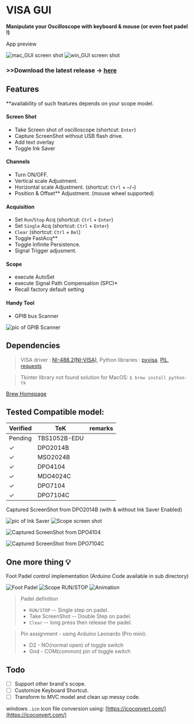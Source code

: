 # VISA GUI
**Manipulate your Oscilloscope with keyboard & mouse (or even foot padel !)**

App preview

![mac_GUI screen shot](img/scrshot/macGUIv2.5.png)
![win_GUI screen shot](img/scrshot/v2.4scrshot.png)

### >>Download the latest release -> [here](https://github.com/kw81634dr/VISAGUI/releases)

## Features

**availability of such features depends on your scope model.

#### Screen Shot
* Take Screen shot of oscilloscope (shortcut: `Enter`)
* Capture ScreenShot without USB flash drive.
* Add text overlay
* Toggle Ink Saver

#### Channels
* Turn ON/OFF.
* Vertical scale Adjustment.
* Horizontal scale Adjustment. (shortcut: `Ctrl` + `←`/`→`)
* Position & Offset** Adjustment. (mouse wheel supported)

#### Acquisition
* Set `Run`/`Stop` Acq (shortcut: `Ctrl` + `Enter`)
* Set `Single` Acq (shortcut: `Ctrl` + `Enter`)
* `Clear` (shortcut: `Ctrl` + `Del`)
* Toggle FastAcq**
* Toggle Infinite Persistence.
* Signal Trigger adjusment. 

#### Scope
* execute AutoSet
* execute Signal Path Compensation (SPC)*
* Recall factory default setting

#### Handy Tool
* GPIB bus Scanner

![pic of GPIB Scanner](img/scrshot/GPIBScan.PNG)


## Dependencies
> VISA driver : [NI-488.2(NI-VISA)](https://www.ni.com/en-us/support/downloads/drivers/download.ni-488-2.html#306147), Python libraries : [pyvisa](https://pypi.org/project/PyVISA/),
[PIL](https://pypi.org/project/Pillow/),
[requests](https://pypi.org/project/requests/)

> Tkinter library not found solution for MacOS: `$ brew install python-tk`


[Brew Homepage](https://brew.sh/)

## Tested Compatible model:

|Verified| TeK           | remarks  |
|--------|---------------|---|
|Pending | TBS1052B-EDU  |   |
|&check; | DPO2014B      |   |
|&check; | MSO2024B      |   |
|&check; | DPO4104       |   |
|&check; | MDO4024C      |   |
|&check; | DPO7104       |   |
|&check; | DPO7104C      |   |

Captured ScreenShot from DPO2014B (with & without Ink Saver Enabled)

![pic of Ink Saver](img/scrshot/DPO2014B_InkSaver.png)
![Scope screen shot](img/scrshot/DPO2014B.png)

![Captured ScreenShot from DPO4104](img/scrshot/DPO4104.png)

![Captured ScreenShot from DPO7104C](img/scrshot/test.png)

## One more thing :bulb:
Foot Padel control implementation (Arduino Code available in sub directory)

![Foot Padel](img/scrshot/footPadel_gif.gif)
![Scope RUN/STOP](img/scrshot/Scoperunstop_gif.gif)
![Animation](img/scrshot/AppAnimation_gif.gif)

> Padel definition
> * `RUN/STOP` -- Single step on padel.
> *  Take ScreenShot -- Double Step on padel.
> * `Clear` -- long press then release the padel.


> Pin assignment - using Arduino Leonardo (Pro mini):
>* D2 - NO(normal open) of toggle switch
>* Gnd - COM(common) pin of toggle switch


## Todo
- [ ] Support other brand's scope.
- [ ] Customize Keyboard Shortcut.
- [ ] Transform to MVC model and clean up messy code.

windows `.icn` icon file conversion using: [https://icoconvert.com/](https://icoconvert.com/)